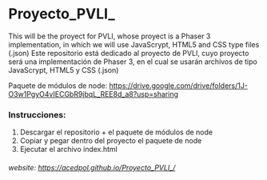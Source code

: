 # Proyecto_PVLI_
 This will be the proyect for PVLI, whose proyect is a Phaser 3 implementation, in which we will use JavaScrypt, HTML5 and CSS type files (.json)
 Este repositorio está dedicado al proyecto de PVLI, cuyo proyecto será una implementación de Phaser 3, en el cual se usarán archivos de tipo JavaScrypt, HTML5 y CSS (.json)
 
 Paquete de módulos de node: https://drive.google.com/drive/folders/1J-O3w1PgyO4vIECGbR9jbqL_REE8d_a8?usp=sharing
 
 ### Instrucciones:
 1. Descargar el repositorio + el paquete de módulos de node
 2. Copiar y pegar dentro del proyecto el paquete de node
 3. Ejecutar el archivo index.html
 
 ###### website: https://acedpol.github.io/Proyecto_PVLI_/
